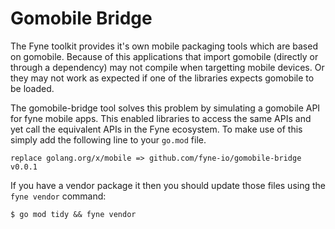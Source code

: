 # Gomobile Bridge

The Fyne toolkit provides it's own mobile packaging tools which are based on gomobile.
Because of this applications that import gomobile (directly or through a dependency)
may not compile when targetting mobile devices. Or they may not work as expected if one
of the libraries expects gomobile to be loaded.

The gomobile-bridge tool solves this problem by simulating a gomobile API for fyne mobile
apps. This enabled libraries to access the same APIs and yet call the equivalent APIs in
the Fyne ecosystem. To make use of this simply add the following line to your `go.mod` file.

```
replace golang.org/x/mobile => github.com/fyne-io/gomobile-bridge v0.0.1
```

If you have a vendor package it then you should update those files using the `fyne vendor` command:

```
$ go mod tidy && fyne vendor
```
